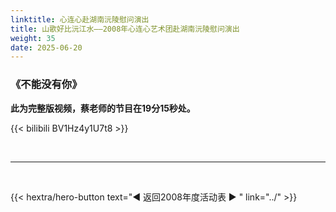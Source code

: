 ```yaml
---
linktitle: 心连心赴湖南沅陵慰问演出
title: 山歌好比沅江水——2008年心连心艺术团赴湖南沅陵慰问演出
weight: 35
date: 2025-06-20
---
```


### 《不能没有你》

**此为完整版视频，蔡老师的节目在19分15秒处。**

{{< bilibili BV1Hz4y1U7t8 >}}

<br>
<hr>
<br>

{{< hextra/hero-button text="◀ 返回2008年度活动表 ▶ " link="../" >}}